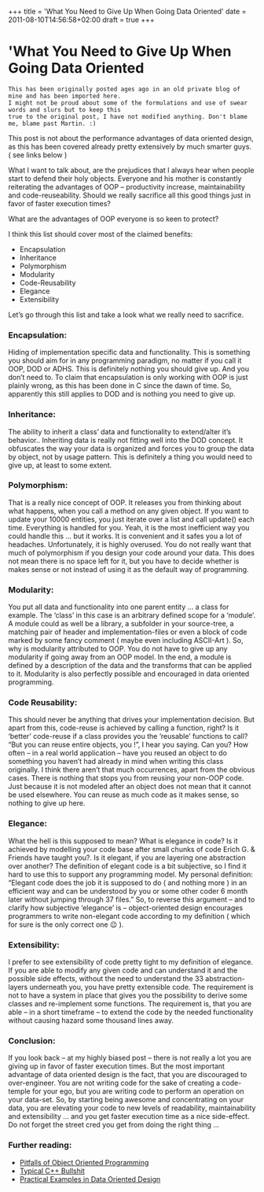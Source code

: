 +++
title = 'What You Need to Give Up When Going Data Oriented'
date = 2011-08-10T14:56:58+02:00
draft = true
+++

# 'What You Need to Give Up When Going Data Oriented

```
This has been originally posted ages ago in an old private blog of mine and has been imported here.
I might not be proud about some of the formulations and use of swear words and slurs but to keep this
true to the original post, I have not modified anything. Don't blame me, blame past Martin. :)
```

This post is not about the performance advantages of data oriented design, as this has been covered already pretty extensively by much smarter guys. ( see links below )

What I want to talk about, are the prejudices that I always hear when people start to defend their holy objects.
Everyone and his mother is constantly reiterating the advantages of OOP – productivity increase, maintainability and code-reuseability. Should we really sacrifice all this good things just in favor of faster execution times?

What are the advantages of OOP everyone is so keen to protect?

I think this list should cover most of the claimed benefits:

- Encapsulation
- Inheritance
- Polymorphism
- Modularity
- Code-Reusability
- Elegance
- Extensibility

Let’s go through this list and take a look what we really need to sacrifice.

<!--more-->

### Encapsulation:

Hiding of implementation specific data and functionality. This is something you should aim for in any programming paradigm, no matter if you call it OOP, DOD or ADHS. This is definitely nothing you should give up. And you don’t need to. To claim that encapsulation is only working with OOP is just plainly wrong, as this has been done in C since the dawn of time. So, apparently this still applies to DOD and is nothing you need to give up.

### Inheritance:

The ability to inherit a class’ data and functionality to extend/alter it’s behavior..
Inheriting data is really not fitting well into the DOD concept. It obfuscates the way your data is organized and forces you to group the data by object, not by usage pattern. This is definitely a thing you would need to give up, at least to some extent.

### Polymorphism:

That is a really nice concept of OOP. It releases you from thinking about what happens, when you call a method on any given object. If you want to update your 10000 entities, you just iterate over a list and call update() each time. Everything is handled for you. Yeah, it is the most inefficient way you could handle this … but it works. It is convenient and it safes you a lot of headaches. Unfortunately, it is highly overused.
You do not really want that much of polymorphism if you design your code around your data. This does not mean there is no space left for it, but you have to decide whether is makes sense or not instead of using it as the default way of programming.

### Modularity:

You put all data and functionality into one parent entity … a class for example. The ‘class’ in this case is an arbitrary defined scope for a ‘module’. A module could as well be a library, a subfolder in your source-tree, a matching pair of header and implementation-files or even a block of code marked by some fancy comment ( maybe even including ASCII-Art ). So, why is modularity attributed to OOP. You do not have to give up any modularity if going away from an OOP model. In the end, a module is defined by a description of the data and the transforms that can be applied to it. Modularity is also perfectly possible and encouraged in data oriented programming.

### Code Reusability:

This should never be anything that drives your implementation decision. But apart from this, code-reuse is achieved by calling a function, right? Is it ‘better’ code-reuse if a class provides you the ’reusable’ functions to call? “But you can reuse entire objects, you $%*§$!”, I hear you saying. Can you? How often – in a real world application – have you reused an object to do something you haven’t had already in mind when writing this class originally. I think there aren’t that much occurrences, apart from the obvious cases. There is nothing that stops you from reusing your non-OOP code. Just because it is not modeled after an object does not mean that it cannot be used elsewhere. You can reuse as much code as it makes sense, so nothing to give up here.

### Elegance:

What the hell is this supposed to mean? What is elegance in code? Is it achieved by modelling your code base after small chunks of code Erich G. & Friends have taught you?. Is it elegant, if you are layering one abstraction over another? The definition of elegant code is a bit subjective, so I find it hard to use this to support any programming model.
My personal definition: “Elegant code does the job it is supposed to do ( and nothing more ) in an efficient way and can be understood by you or some other coder 6 month later without jumping through 37 files.”
So, to reverse this argument – and to clarify how subjective ‘elegance’ is – object-oriented design encourages programmers to write non-elegant code according to my definition ( which for sure is the only correct one 😉 ).

### Extensibility:

I prefer to see extensibility of code pretty tight to my definition of elegance. If you are able to modify any given code and can understand it and the possible side effects, without the need to understand the 33 abstraction-layers underneath you, you have pretty extensible code.
The requirement is not to have a system in place that gives you the possibility to derive some classes and re-implement some functions. The requirement is, that you are able – in a short timeframe – to extend the code by the needed functionality without causing hazard some thousand lines away.

### Conclusion:

If you look back – at my highly biased post – there is not really a lot you are giving up in favor of faster execution times. But the most important advantage of data oriented design is the fact, that you are discouraged to over-engineer. You are not writing code for the sake of creating a code-temple for your ego, but you are writing code to perform an operation on your data-set. So, by starting being awesome and concentrating on your data, you are elevating your code to new levels of readability, maintainability and extensibility … and you get faster execution time as a nice side-effect. Do not forget the street cred you get from doing the right thing …

### Further reading:

- [Pitfalls of Object Oriented Programming](https://harmful.cat-v.org/software/OO_programming/_pdf/Pitfalls_of_Object_Oriented_Programming_GCAP_09.pdf)
- [Typical C++ Bullshit](https://macton.smugmug.com/Other/2008-07-15-by-Eye-Fi/n-xmKDH#593426709_ZX4pZ)
- [Practical Examples in Data Oriented Design](https://www.gamedevs.org/uploads/practical-examples-in-data-oriented-design.pdf)
